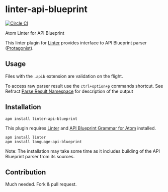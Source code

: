 # linter-api-blueprint
[![Circle CI](https://circleci.com/gh/zdne/linter-api-blueprint.svg?style=svg)](https://circleci.com/gh/zdne/linter-api-blueprint)

Atom Linter for API Blueprint

This linter plugin for [Linter][]
provides interface to API Blueprint parser ([Protagonist][]).

## Usage
Files with the `.apib` extension are validation on the flight.

To access raw parser result use the `ctrl+option+p` commands shortcut. See
Refract [Parse Result Namespace][] for description of the output

## Installation

```
apm install linter-api-blueprint
```

This plugin requires [Linter][] and [API Blueprint Grammar for Atom](https://atom.io/packages/language-api-blueprint) installed.

```
apm install linter
apm install language-api-blueprint
```

Note: The installation may take some time as it includes building of the API
Blueprint parser from its sources.

## Contribution

Much needed. Fork & pull request.

[Linter]: https://github.com/atom-community/linter
[Protagonist]: (https://github.com/apiaryio/protagonist)
[Parse Result Namespace]: https://github.com/refractproject/refract-spec/blob/master/namespaces/parse-result-namespace.md
